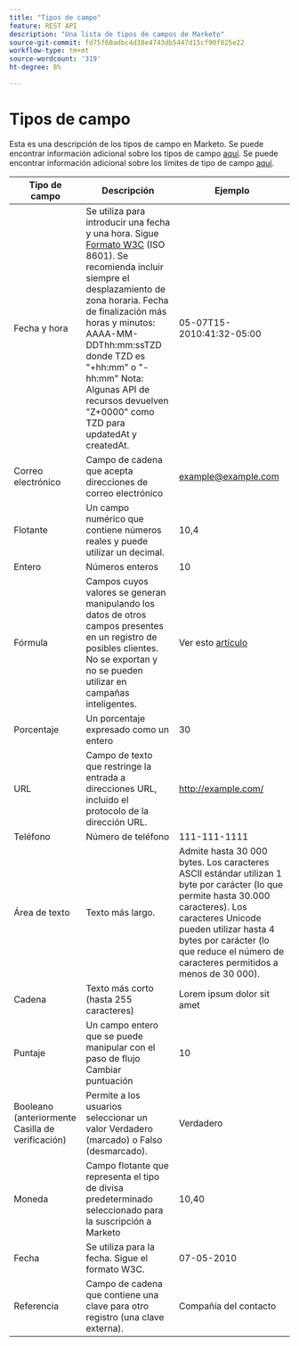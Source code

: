 ```yaml
---
title: "Tipos de campo"
feature: REST API
description: "Una lista de tipos de campos de Marketo"
source-git-commit: fd75f60adbc4d38e4743db5447d15cf90f025e22
workflow-type: tm+mt
source-wordcount: '319'
ht-degree: 8%

---
```



# Tipos de campo

Esta es una descripción de los tipos de campo en Marketo. Se puede encontrar información adicional sobre los tipos de campo [aquí](https://experienceleague.adobe.com/en/docs/marketo/using/product-docs/administration/field-management/custom-field-type-glossary). Se puede encontrar información adicional sobre los límites de tipo de campo [aquí](https://nation.marketo.com/t5/knowledgebase/tkb-p/support_solutions-documents).

| Tipo de campo | Descripción | Ejemplo |
| --- | --- | --- |
| Fecha y hora | Se utiliza para introducir una fecha y una hora. Sigue [Formato W3C](https://www.w3.org/TR/NOTE-datetime) (ISO 8601). Se recomienda incluir siempre el desplazamiento de zona horaria. Fecha de finalización más horas y minutos: AAAA-MM-DDThh:mm:ssTZD donde TZD es &quot;+hh:mm&quot; o &quot;-hh:mm&quot; Nota: Algunas API de recursos devuelven &quot;Z+0000&quot; como TZD para updatedAt y createdAt. | 05-07T15-2010:41:32-05:00 |
| Correo electrónico | Campo de cadena que acepta direcciones de correo electrónico | example@example.com |
| Flotante | Un campo numérico que contiene números reales y puede utilizar un decimal. | 10,4 |
| Entero | Números enteros | 10 |
| Fórmula | Campos cuyos valores se generan manipulando los datos de otros campos presentes en un registro de posibles clientes. No se exportan y no se pueden utilizar en campañas inteligentes. | Ver esto [artículo](https://experienceleague.adobe.com/en/docs/marketo/using/product-docs/administration/field-management/create-and-use-a-concatenated-string-formula-field) |
| Porcentaje | Un porcentaje expresado como un entero | 30 |
| URL | Campo de texto que restringe la entrada a direcciones URL, incluido el protocolo de la dirección URL. | http://example.com/ |
| Teléfono | Número de teléfono | 111-111-1111 |
| Área de texto | Texto más largo. | Admite hasta 30 000 bytes. Los caracteres ASCII estándar utilizan 1 byte por carácter (lo que permite hasta 30.000 caracteres). Los caracteres Unicode pueden utilizar hasta 4 bytes por carácter (lo que reduce el número de caracteres permitidos a menos de 30 000). |
| Cadena | Texto más corto (hasta 255 caracteres) | Lorem ipsum dolor sit amet |
| Puntaje | Un campo entero que se puede manipular con el paso de flujo Cambiar puntuación | 10 |
| Booleano (anteriormente Casilla de verificación) | Permite a los usuarios seleccionar un valor Verdadero (marcado) o Falso (desmarcado). | Verdadero |
| Moneda | Campo flotante que representa el tipo de divisa predeterminado seleccionado para la suscripción a Marketo | 10,40 |
| Fecha | Se utiliza para la fecha. Sigue el formato W3C. | 07-05-2010 |
| Referencia | Campo de cadena que contiene una clave para otro registro (una clave externa). | Compañía del contacto |
